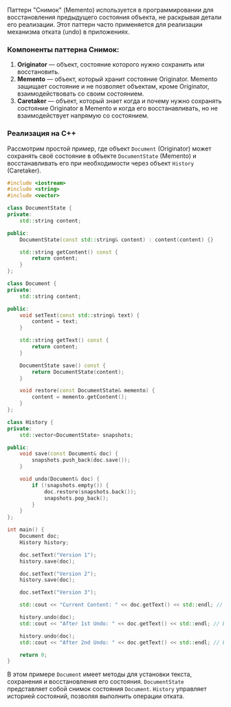 Паттерн "Снимок" (Memento) используется в программировании для восстановления предыдущего состояния объекта, не раскрывая детали его реализации. Этот паттерн часто применяется для реализации механизма отката (undo) в приложениях.

### Компоненты паттерна Снимок:
1. **Originator** — объект, состояние которого нужно сохранить или восстановить.
2. **Memento** — объект, который хранит состояние Originator. Memento защищает состояние и не позволяет объектам, кроме Originator, взаимодействовать со своим состоянием.
3. **Caretaker** — объект, который знает когда и почему нужно сохранять состояние Originator в Memento и когда его восстанавливать, но не взаимодействует напрямую со состоянием.

### Реализация на C++

Рассмотрим простой пример, где объект `Document` (Originator) может сохранять своё состояние в объекте `DocumentState` (Memento) и восстанавливать его при необходимости через объект `History` (Caretaker).

```cpp
#include <iostream>
#include <string>
#include <vector>

class DocumentState {
private:
    std::string content;

public:
    DocumentState(const std::string& content) : content(content) {}

    std::string getContent() const {
        return content;
    }
};

class Document {
private:
    std::string content;

public:
    void setText(const std::string& text) {
        content = text;
    }

    std::string getText() const {
        return content;
    }

    DocumentState save() const {
        return DocumentState(content);
    }

    void restore(const DocumentState& memento) {
        content = memento.getContent();
    }
};

class History {
private:
    std::vector<DocumentState> snapshots;

public:
    void save(const Document& doc) {
        snapshots.push_back(doc.save());
    }

    void undo(Document& doc) {
        if (!snapshots.empty()) {
            doc.restore(snapshots.back());
            snapshots.pop_back();
        }
    }
};

int main() {
    Document doc;
    History history;

    doc.setText("Version 1");
    history.save(doc);

    doc.setText("Version 2");
    history.save(doc);

    doc.setText("Version 3");

    std::cout << "Current Content: " << doc.getText() << std::endl; // Вывод: Version 3

    history.undo(doc);
    std::cout << "After 1st Undo: " << doc.getText() << std::endl; // Вывод: Version 2

    history.undo(doc);
    std::cout << "After 2nd Undo: " << doc.getText() << std::endl; // Вывод: Version 1

    return 0;
}
```

В этом примере `Document` имеет методы для установки текста, сохранения и восстановления его состояния. `DocumentState` представляет собой снимок состояния `Document`. `History` управляет историей состояний, позволяя выполнить операции отката.